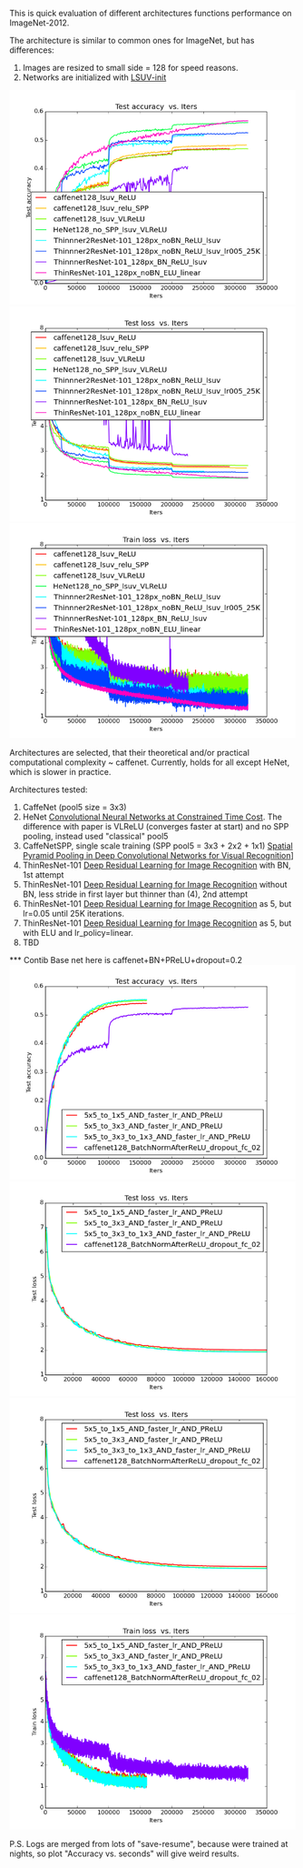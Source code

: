 This is quick evaluation of different architectures functions performance on ImageNet-2012. 

The architecture is similar to common ones for ImageNet, but has differences:

1. Images are resized to small side = 128 for speed reasons.
2. Networks are initialized with [LSUV-init](http://arxiv.org/abs/1511.06422)


![CaffeNet128 test accuracy](/logs/architectures/img/0.png)
![CaffeNet128 test loss](/logs/architectures/img/2.png)
![CaffeNet128 train loss](/logs/architectures/img/6.png)

Architectures are selected, that their theoretical and/or practical computational complexity ~ caffenet. Currently, holds for all except HeNet, which is slower in practice. 

Architectures tested:

1. CaffeNet (pool5 size = 3x3)
2. HeNet [Convolutional Neural Networks at Constrained Time Cost](http://arxiv.org/abs/1412.1710). The difference with paper is VLReLU (converges faster at start) and no SPP pooling, instead used "classical" pool5
3. CaffeNetSPP, single scale training (SPP pool5 = 3x3 + 2x2 + 1x1) [Spatial Pyramid Pooling in Deep Convolutional Networks for Visual Recognition](http://arxiv.org/abs/1406.4729)]
4. ThinResNet-101 [Deep Residual Learning for Image Recognition](http://arxiv.org/abs/1512.03385) with BN, 1st attempt
5. ThinResNet-101 [Deep Residual Learning for Image Recognition](http://arxiv.org/abs/1512.03385) without BN, less stride in first layer but thinner than (4), 2nd attempt
6. ThinResNet-101 [Deep Residual Learning for Image Recognition](http://arxiv.org/abs/1512.03385) as 5, but lr=0.05 until 25K iterations.
7. ThinResNet-101 [Deep Residual Learning for Image Recognition](http://arxiv.org/abs/1512.03385) as 5, but with ELU and lr_policy=linear.
8. TBD

*** Contib 
Base net here is caffenet+BN+PReLU+dropout=0.2
![CaffeNet128 test accuracy](/logs/contrib/img/0.png)
![CaffeNet128 test loss](/logs/contrib/img/2.png)
![CaffeNet128 lr_rate](/logs/contrib/img/2.png)
![CaffeNet128 train loss](/logs/contrib/img/6.png)


P.S. Logs are merged from lots of "save-resume", because were trained at nights, so plot "Accuracy vs. seconds" will give weird results. 

